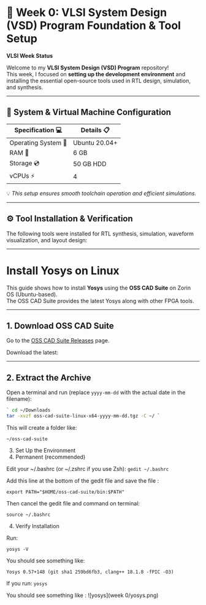 # 🚀 Week 0: VLSI System Design (VSD) Program Foundation & Tool Setup  

**VLSI Week Status**  

Welcome to my **VLSI System Design (VSD) Program** repository!  
This week, I focused on **setting up the development environment** and installing the essential open-source tools used in RTL design, simulation, and synthesis.  

---

## 🎯 System & Virtual Machine Configuration  

| Specification 💻 | Details 📋 |
|------------------|------------|
| Operating System 🐧 | Ubuntu 20.04+ |
| RAM 💾 | 6 GB |
| Storage 💿 | 50 GB HDD |
| vCPUs ⚡ | 4 |

💡 *This setup ensures smooth toolchain operation and efficient simulations.*  

---

## ⚙️ Tool Installation & Verification  

The following tools were installed for RTL synthesis, simulation, waveform visualization, and layout design:  

---

# Install Yosys on Linux

This guide shows how to install **Yosys** using the **OSS CAD Suite** on Zorin OS (Ubuntu-based).  
The OSS CAD Suite provides the latest Yosys along with other FPGA tools.

---

## 1. Download OSS CAD Suite
Go to the [OSS CAD Suite Releases](https://github.com/YosysHQ/oss-cad-suite-build/releases) page.  

Download the latest:


---

## 2. Extract the Archive
Open a terminal and run (replace `yyyy-mm-dd` with the actual date in the filename):
```bash
` cd ~/Downloads
tar -xvzf oss-cad-suite-linux-x64-yyyy-mm-dd.tgz -C ~/ `
```
This will create a folder like:

`~/oss-cad-suite`

3. Set Up the Environment
4. Permanent (recommended)

Edit your ~/.bashrc (or ~/.zshrc if you use Zsh):
`gedit ~/.bashrc`

Add this line at the bottom of the gedit file and save the file  :

`export PATH="$HOME/oss-cad-suite/bin:$PATH"`


Then cancel the gedit file and command on terminal:

`source ~/.bashrc`

4. Verify Installation

Run:

`yosys -V`

You should see something like:

`Yosys 0.57+148 (git sha1 259bd6fb3, clang++ 18.1.8 -fPIC -O3)`

If you run:
`yosys`

You should see something like :
![yosys](week 0/yosys.png)

